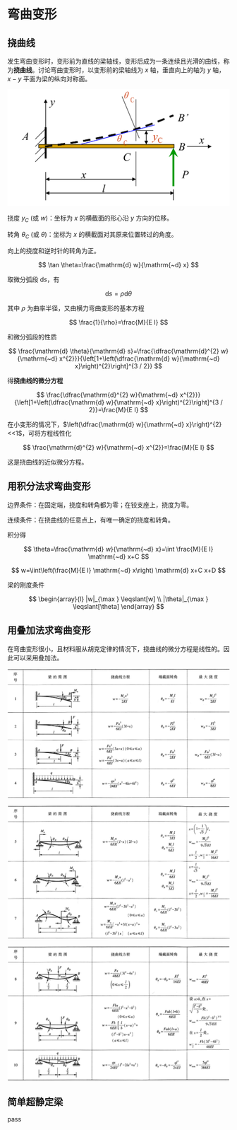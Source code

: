 # 弯曲变形

## 挠曲线

发生弯曲变形时，变形前为直线的梁轴线，变形后成为一条连续且光滑的曲线，称为**挠曲线**。讨论弯曲变形时，以变形前的梁轴线为 $x$ 轴，垂直向上的轴为 $y$ 轴，$x-y$ 平面为梁的纵向对称面。

![](PasteImage/2023-04-07-10-38-37.png)

挠度 $y_{C}$ (或 $w$)：坐标为 $x$ 的横截面的形心沿 $y$ 方向的位移。

转角 $\theta_{C}$ (或 $\theta$)：坐标为 $x$ 的横截面对其原来位置转过的角度。

向上的挠度和逆时针的转角为正。

$$
\tan \theta=\frac{\mathrm{d} w}{\mathrm{~d} x}
$$

取微分弧段 $\mathrm{d} s$，有

$$
\mathrm{d} s=\rho \mathrm{d} \theta
$$

其中 $\rho$ 为曲率半径，又由横力弯曲变形的基本方程

$$
\frac{1}{\rho}=\frac{M}{E I}
$$

和微分弧段的性质

$$
\frac{\mathrm{d} \theta}{\mathrm{d} s}=\frac{\dfrac{\mathrm{d}^{2} w}{\mathrm{~d} x^{2}}}{\left[1+\left(\dfrac{\mathrm{d} w}{\mathrm{~d} x}\right)^{2}\right]^{3 / 2}}
$$

得**挠曲线的微分方程**

$$
\frac{\dfrac{\mathrm{d}^{2} w}{\mathrm{~d} x^{2}}}{\left[1+\left(\dfrac{\mathrm{d} w}{\mathrm{~d} x}\right)^{2}\right]^{3 / 2}}=\frac{M}{E I}
$$

在小变形的情况下，$\left(\dfrac{\mathrm{d} w}{\mathrm{~d} x}\right)^{2}<<1$，可将方程线性化

$$
\frac{\mathrm{d}^{2} w}{\mathrm{~d} x^{2}}=\frac{M}{E I}
$$

这是挠曲线的近似微分方程。

## 用积分法求弯曲变形

边界条件：在固定端，挠度和转角都为零；在铰支座上，挠度为零。

连续条件：在挠曲线的任意点上，有唯一确定的挠度和转角。

积分得

$$
\theta=\frac{\mathrm{d} w}{\mathrm{~d} x}=\int \frac{M}{E I} \mathrm{~d} x+C
$$

$$
w=\iint\left(\frac{M}{E I} \mathrm{~d} x\right) \mathrm{d} x+C x+D
$$


梁的刚度条件

$$
\begin{array}{l}
|w|_{\max } \leqslant[w] \\
|\theta|_{\max } \leqslant[\theta]
\end{array}
$$

## 用叠加法求弯曲变形

在弯曲变形很小，且材料服从胡克定律的情况下，挠曲线的微分方程是线性的。因此可以采用叠加法。

![](PasteImage/book1_0210.png)

![](PasteImage/book1_0211.png)

![](PasteImage/book1_0212.png)

## 简单超静定梁

pass

